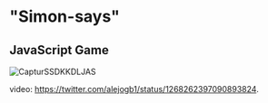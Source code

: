 # "Simon-says"
## JavaScript Game
![CapturSSDKKDLJAS](https://user-images.githubusercontent.com/52103963/87343728-b2a66d00-c523-11ea-9285-f15acc088e5e.PNG)

video: https://twitter.com/alejogb1/status/1268262397090893824.
